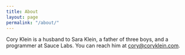 ```yaml
---
title: About
layout: page
permalink: "/about/"
---
```


Cory Klein is a husband to Sara Klein, a father of three boys, and a programmer at Sauce Labs. You can reach him at <cory@coryklein.com>.
